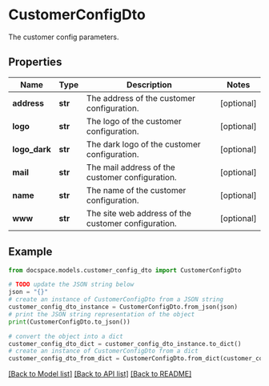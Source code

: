 # CustomerConfigDto

The customer config parameters.

## Properties

Name | Type | Description | Notes
------------ | ------------- | ------------- | -------------
**address** | **str** | The address of the customer configuration. | [optional] 
**logo** | **str** | The logo of the customer configuration. | [optional] 
**logo_dark** | **str** | The dark logo of the customer configuration. | [optional] 
**mail** | **str** | The mail address of the customer configuration. | [optional] 
**name** | **str** | The name of the customer configuration. | [optional] 
**www** | **str** | The site web address of the customer configuration. | [optional] 

## Example

```python
from docspace.models.customer_config_dto import CustomerConfigDto

# TODO update the JSON string below
json = "{}"
# create an instance of CustomerConfigDto from a JSON string
customer_config_dto_instance = CustomerConfigDto.from_json(json)
# print the JSON string representation of the object
print(CustomerConfigDto.to_json())

# convert the object into a dict
customer_config_dto_dict = customer_config_dto_instance.to_dict()
# create an instance of CustomerConfigDto from a dict
customer_config_dto_from_dict = CustomerConfigDto.from_dict(customer_config_dto_dict)
```
[[Back to Model list]](../README.md#documentation-for-models) [[Back to API list]](../README.md#documentation-for-api-endpoints) [[Back to README]](../README.md)


